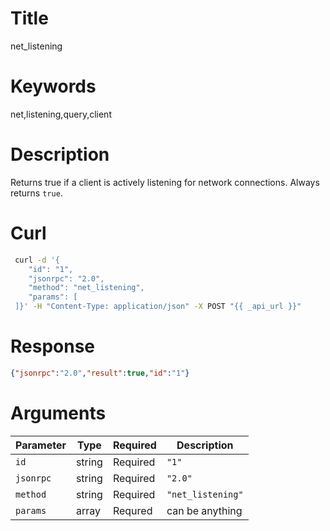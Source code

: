 # Title

net_listening

# Keywords

net,listening,query,client

# Description

Returns true if a client is actively listening for network connections. Always returns `true`.

# Curl

```sh
 curl -d '{
    "id": "1",
    "jsonrpc": "2.0",
    "method": "net_listening",
    "params": [
 ]}' -H "Content-Type: application/json" -X POST "{{ _api_url }}"
```

# Response

```json
{"jsonrpc":"2.0","result":true,"id":"1"}
```

# Arguments

| Parameter | Type   | Required | Description       |
|-----------|--------|----------|-------------------|
| `id`      | string | Required | `"1"`             |
| `jsonrpc` | string | Required | `"2.0"`           |
| `method`  | string | Required | `"net_listening"` |
| `params`  | array  | Requred  | can be anything   |



